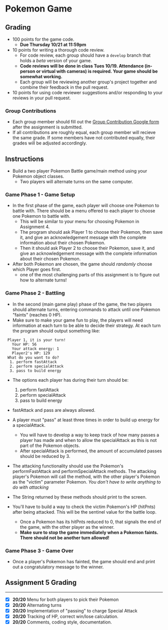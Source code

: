 # Pokemon Game
## Grading
 * 100 points for the game code.
   * **Due Thursday 10/21 at 11:59pm**
 * 10 points for writing a thorough code review.
   * For code review, each group should have a `develop` branch that holds a *beta* version of your game.
   * **Code reviews will be done in class Tues 10/19. Attendance (in-person or virtual with cameras) is required. Your game should be somewhat working.**
   * Each group will be reviewing another group's project together and combine their feedback in the pull request.
 * 10 points for using code reviewer suggestions and/or responding to your reviews in your pull request.

### Group Contributions
 * Each group member should fill out the [Group Contribution Google form](https://forms.gle/EnHgRkSDxLkGYfmW6) after the assignment is submitted.
 * If all contributions are roughly equal, each group member will recieve the same grade. If some members have not contributed equally, their grades will be adjusted accordingly.
 
 
 ## Instructions
 * Build a two player Pokemon Battle game/main method using your Pokemon object classes.
   * Two players will alternate turns on the same computer.
   
### Game Phase 1 - Game Setup
  * In the first phase of the game, each player will choose one Pokemon to battle with. There should be a menu offered to each player to choose one Pokemon to battle with.
    * This will be similar to your menu for choosing Pokemon in Assignment 4.
    * The program should ask Player 1 to choose their Pokemon, then save it, and give an acknowledgement message with the complete information about their chosen Pokemon.
    * Then it should ask Player 2 to choose their Pokemon, save it, and give an acknowledgement message with the complete information about their chosen Pokemon.
  * After both Pokemon are chosen, the game should *randomly* choose which Player goes first.
    * one of the most challenging parts of this assignment is to figure out how to alternate turns!
### Game Phase 2 - Battling
 * In the second (main game play) phase of the game, the two players should alternate turns, entering commands to attack until one Pokemon "faints" (reaches 0 HP).
 * Make sure to make your game fun to play, the players will need information at each turn to be able to decide their strategy. At each turn the program should output something like: 
 ```
  Player 1, it is your turn! 
    Your HP: 56
    Your attack energy: 1
    Player2's HP: 129
  What do you want to do?
   1. perform fastAttack
   2. perform specialAttack
   3. pass to build energy
 ```
 * The options each player has during their turn should be:
   1. perform fastAttack
   2. perform specialAttack
   3. pass to build energy
   
 * fastAttack and pass are always allowed. 
 * A player must "pass" at least three times in order to build up energy for a specialAttack.
   * You will have to develop a way to keep track of how many passes a player has made and when to allow the specialAttack as this is not part of the Pokemon objects.
   * After specialAttack is performed, the amount of accumulated passes should be reduced by 3.
 * The attacking functionality should use the Pokemon's performFastAttack and performSpecialAttack methods. The attacking player's Pokemon will call the method, with the other player's Pokemon as the "victim" parameter Pokemon. *You don't have to write anything to do with attacking*
  * The String returned by these methods should print to the screen.
 
 * You'll have to build a way to check the victim Pokemon's HP (hitPnts) after being attacked. This will be the sentinel value for the battle loop.
   * Once a Pokemon has its hitPnts reduced to 0, that signals the end of the game, with the other player as the winner.
   * **Make sure to stop the game immediately when a Pokemon faints. There should not be another turn allowed!**
 
### Game Phase 3 - Game Over
 * Once a player's Pokemon has fainted, the game should end and print out a congratulatory message to the winner.

## Assignment 5 Grading
----

- [x] **20/20** Menu for both players to pick their Pokemon
- [x] **20/20** Alternating turns
- [x] **20/20** Implementation of "passing" to charge Special Attack
- [x] **20/20** Tracking of HP, correct win/lose calculation.
- [x] **20/20** Comments, coding style, documentation.
